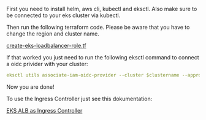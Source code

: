 First you need to install helm, aws cli, kubectl and eksctl. Also make sure to be connected to your eks cluster via kubectl.

Then run the following terraform code. Please be aware that you have to change the region and cluster name.

[create-eks-loadbalancer-role.tf](https://slabstatic.com/prod/uploads/ptzfq7y2/posts/attachments/6Y6BVrte1rHmJpKF2oALxK8q.tf)



If that worked you just need to run the following eksctl command to connect a oidc privider with your cluster:

```yaml
eksctl utils associate-iam-oidc-provider --cluster $clustername --approve
```





Now you are done!

To use the Ingress Controller just see this dokumentation:

[EKS ALB as Ingress Controller](https://pablo.slab.com/posts/iwqusevt)
